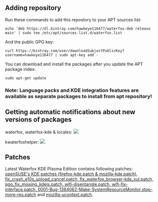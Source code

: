 ## Adding repository

Run these commands to add this repostory to your APT sources list: 

`echo 'deb https://dl.bintray.com/hawkeye116477/waterfox-deb release main' | sudo tee /etc/apt/sources.list.d/waterfox.list`

And the public GPG key:

`curl https://bintray.com/user/downloadSubjectPublicKey?username=hawkeye116477 | sudo apt-key add -`

You can download and install the packages after you update the APT package index: 

`sudo apt-get update`

### Note: Language packs and KDE integration features are available as separate packages to install from apt repository!

## Getting automatic notifications about new versions of packages

waterfox, waterfox-kde & locales: <a href='https://bintray.com/hawkeye116477/waterfox-deb/waterfox?source=watch' alt='Get automatic notifications about new "waterfox" versions'><img src='https://www.bintray.com/docs/images/bintray_badge_color.png'></a>

kwaterfoxhelper: <a href='https://bintray.com/hawkeye116477/waterfox-deb/kwaterfoxhelper?source=watch' alt='Get automatic notifications about new "kwaterfoxhelper" versions'><img src='https://www.bintray.com/docs/images/bintray_badge_bw.png'></a>

## Patches

Latest Waterfox KDE Plasma Edition contains following patches: <a href="http://www.rosenauer.org/hg/mozilla/file/tip/">openSUSE's KDE patches (firefox-kde.patch & mozilla-kde.patch)</a>, <a href="https://github.com/hawkeye116477/Waterfox/tree/plasma/_Plasma_Build">fix_crash_e10s_upload_cancel.patch, fix_waterfox_browser-kde_xul.patch, pgo_fix_missing_kdejs.patch, wifi-disentangle.patch, wifi-fix-interface.patch, 0001-Bug-1384062-Make-SystemResourceMonitor.stop-more-res.patch</a> and <a href="http://www.rosenauer.org/hg/mozilla/file/tip/">mozilla-ucontext.patch</a>.
